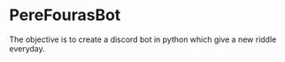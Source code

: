 # PereFourasBot
The objective is to create a discord bot in python which give a new riddle everyday.
